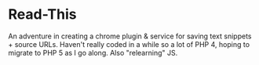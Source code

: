 Read-This
=========

An adventure in creating a chrome plugin & service for saving text snippets + source URLs. Haven't really coded in a while so a lot of PHP 4, hoping to migrate to PHP 5 as I go along. Also "relearning" JS.